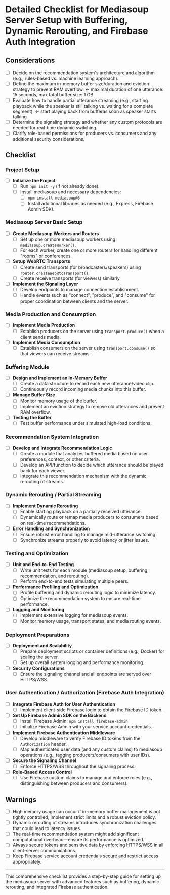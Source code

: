 # Detailed Checklist for Mediasoup Server Setup with Buffering, Dynamic Rerouting, and Firebase Auth Integration

## Considerations
- [ ] Decide on the recommendation system's architecture and algorithm (e.g., rules-based vs. machine learning approach).
- [ ] Define the maximum in-memory buffer size/duration and eviction strategy to prevent RAM overflow. <- maximal duration of one utterance: 15 seconds, max total buffer size: 1 GB
- [ ] Evaluate how to handle partial utterance streaming (e.g., starting playback while the speaker is still talking vs. waiting for a complete segment). <- start playing back from bufferas soon as speaker starts talking
- [ ] Determine the signaling strategy and whether any custom protocols are needed for real-time dynamic switching.
- [ ] Clarify role-based permissions for producers vs. consumers and any additional security considerations.

## Checklist

### Project Setup
- [ ] **Initialize the Project**
  - [ ] Run `npm init -y` (if not already done).
  - [ ] Install mediasoup and necessary dependencies:
    - [ ] `npm install mediasoup@3`
    - [ ] Install additional libraries as needed (e.g., Express, Firebase Admin SDK).

### Mediasoup Server Basic Setup
- [ ] **Create Mediasoup Workers and Routers**
  - [ ] Set up one or more mediasoup workers using `mediasoup.createWorker()`.
  - [ ] For each worker, create one or more routers for handling different "rooms" or conferences.
- [ ] **Setup WebRTC Transports**
  - [ ] Create send transports (for broadcasters/speakers) using `router.createWebRtcTransport()`.
  - [ ] Create receive transports (for viewers) similarly.
- [ ] **Implement the Signaling Layer**
  - [ ] Develop endpoints to manage connection establishment.
  - [ ] Handle events such as "connect", "produce", and "consume" for proper coordination between clients and the server.

### Media Production and Consumption
- [ ] **Implement Media Production**
  - [ ] Establish producers on the server using `transport.produce()` when a client sends media.
- [ ] **Implement Media Consumption**
  - [ ] Establish consumers on the server using `transport.consume()` so that viewers can receive streams.

### Buffering Module
- [ ] **Design and Implement an In-Memory Buffer**
  - [ ] Create a data structure to record each new utterance/video clip.
  - [ ] Continuously record incoming media chunks into this buffer.
- [ ] **Manage Buffer Size**
  - [ ] Monitor memory usage of the buffer.
  - [ ] Implement an eviction strategy to remove old utterances and prevent RAM overflow.
- [ ] **Testing the Buffer**
  - [ ] Test buffer performance under simulated high-load conditions.

### Recommendation System Integration
- [ ] **Develop and Integrate Recommendation Logic**
  - [ ] Create a module that analyzes buffered media based on user preferences, context, or other criteria.
  - [ ] Develop an API/function to decide which utterance should be played back for each viewer.
  - [ ] Integrate this recommendation mechanism with the dynamic rerouting of streams.

### Dynamic Rerouting / Partial Streaming
- [ ] **Implement Dynamic Rerouting**
  - [ ] Enable starting playback on a partially received utterance.
  - [ ] Dynamically route or remap media producers to consumers based on real-time recommendations.
- [ ] **Error Handling and Synchronization**
  - [ ] Ensure robust error handling to manage mid-utterance switching.
  - [ ] Synchronize streams properly to avoid latency or jitter issues.

### Testing and Optimization
- [ ] **Unit and End-to-End Testing**
  - [ ] Write unit tests for each module (mediasoup setup, buffering, recommendation, and rerouting).
  - [ ] Perform end-to-end tests simulating multiple peers.
- [ ] **Performance Profiling and Optimization**
  - [ ] Profile buffering and dynamic rerouting logic to minimize latency.
  - [ ] Optimize the recommendation system to ensure real-time performance.
- [ ] **Logging and Monitoring**
  - [ ] Implement extensive logging for mediasoup events.
  - [ ] Monitor memory usage, transport states, and media routing events.

### Deployment Preparations
- [ ] **Deployment and Scalability**
  - [ ] Prepare deployment scripts or container definitions (e.g., Docker) for scaling the server.
  - [ ] Set up overall system logging and performance monitoring.
- [ ] **Security Configurations**
  - [ ] Ensure the signaling channel and all endpoints are served over HTTPS/WSS.

### User Authentication / Authorization (Firebase Auth Integration)
- [ ] **Integrate Firebase Auth for User Authentication**
  - [ ] Implement client-side Firebase login to obtain the Firebase ID token.
- [ ] **Set Up Firebase Admin SDK on the Backend**
  - [ ] Install Firebase Admin: `npm install firebase-admin`
  - [ ] Initialize Firebase Admin with your service account credentials.
- [ ] **Implement Firebase Authentication Middleware**
  - [ ] Develop middleware to verify Firebase ID tokens from the `Authorization` header.
  - [ ] Map authenticated user data (and any custom claims) to mediasoup operations (e.g., tagging producers/consumers with user IDs).
- [ ] **Secure the Signaling Channel**
  - [ ] Enforce HTTPS/WSS throughout the signaling process.
- [ ] **Role-Based Access Control**
  - [ ] Use Firebase custom claims to manage and enforce roles (e.g., distinguishing between producers and consumers).

## Warnings
- [ ] High memory usage can occur if in-memory buffer management is not tightly controlled; implement strict limits and a robust eviction policy.
- [ ] Dynamic rerouting of streams introduces synchronization challenges that could lead to latency issues.
- [ ] The real-time recommendation system might add significant computational overhead—ensure its performance is optimized.
- [ ] Always secure tokens and sensitive data by enforcing HTTPS/WSS in all client-server communications.
- [ ] Keep Firebase service account credentials secure and restrict access appropriately.

---

This comprehensive checklist provides a step-by-step guide for setting up the mediasoup server with advanced features such as buffering, dynamic rerouting, and integrated Firebase authentication. 